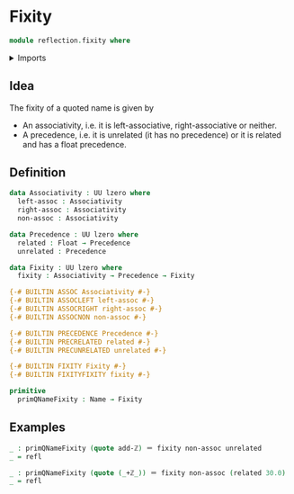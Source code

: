 # Fixity

```agda
module reflection.fixity where
```

<details><summary>Imports</summary>

```agda
open import elementary-number-theory.addition-integers

open import foundation.identity-types
open import foundation.universe-levels

open import primitives.floats

open import reflection.names
```

</details>

## Idea

The fixity of a quoted name is given by

- An associativity, i.e. it is left-associative, right-associative or neither.
- A precedence, i.e. it is unrelated (it has no precedence) or it is related and
  has a float precedence.

## Definition

```agda
data Associativity : UU lzero where
  left-assoc : Associativity
  right-assoc : Associativity
  non-assoc : Associativity

data Precedence : UU lzero where
  related : Float → Precedence
  unrelated : Precedence

data Fixity : UU lzero where
  fixity : Associativity → Precedence → Fixity

{-# BUILTIN ASSOC Associativity #-}
{-# BUILTIN ASSOCLEFT left-assoc #-}
{-# BUILTIN ASSOCRIGHT right-assoc #-}
{-# BUILTIN ASSOCNON non-assoc #-}

{-# BUILTIN PRECEDENCE Precedence #-}
{-# BUILTIN PRECRELATED related #-}
{-# BUILTIN PRECUNRELATED unrelated #-}

{-# BUILTIN FIXITY Fixity #-}
{-# BUILTIN FIXITYFIXITY fixity #-}

primitive
  primQNameFixity : Name → Fixity
```

## Examples

```agda
_ : primQNameFixity (quote add-ℤ) ＝ fixity non-assoc unrelated
_ = refl

_ : primQNameFixity (quote (_+ℤ_)) ＝ fixity non-assoc (related 30.0)
_ = refl
```
